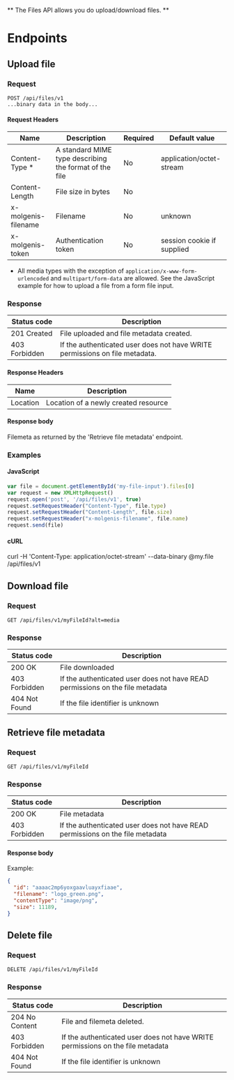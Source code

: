 **
The Files API allows you do upload/download files.
**
# Endpoints

## Upload file

### Request
```
POST /api/files/v1
...binary data in the body...
```

#### Request Headers
| Name                | Description                                                 | Required | Default value              |
|---------------------|-------------------------------------------------------------|----------|----------------------------|
| Content-Type *      | A standard MIME type describing the format of the file      | No       | application/octet-stream   |
| Content-Length      | File size in bytes                                          | No       |                            |
| x-molgenis-filename | Filename                                                    | No       | unknown                    |
| x-molgenis-token    | Authentication token                                        | No       | session cookie if supplied |

* All media types with the exception of `application/x-www-form-urlencoded` and `multipart/form-data` are allowed. See the JavaScript example for how to upload a file from a form file input.
### Response
| Status code         | Description
|---------------------|-----------------------------------------------------------------------------------|
| 201 Created         | File uploaded and file metadata created.                                          |
| 403 Forbidden       | If the authenticated user does not have WRITE permissions on file metadata.       |

#### Response Headers
| Name                | Description                                                 |
|---------------------|-------------------------------------------------------------|
| Location            | Location of a newly created resource                        |

#### Response body
Filemeta as returned by the 'Retrieve file metadata' endpoint.

### Examples

#### JavaScript
```javascript
var file = document.getElementById('my-file-input').files[0]
var request = new XMLHttpRequest()
request.open('post', '/api/files/v1', true)
request.setRequestHeader("Content-Type", file.type)
request.setRequestHeader("Content-Length", file.size)
request.setRequestHeader("x-molgenis-filename", file.name)
request.send(file)
```

#### cURL
curl -H 'Content-Type: application/octet-stream' --data-binary @my.file /api/files/v1

## Download file

### Request
```
GET /api/files/v1/myFileId?alt=media
```

### Response
| Status code         | Description
|---------------------|-----------------------------------------------------------------------------------|
| 200 OK              | File downloaded                                                                   |
| 403 Forbidden       | If the authenticated user does not have READ permissions on the file metadata     |
| 404 Not Found       | If the file identifier is unknown                                                 |

## Retrieve file metadata

### Request
```
GET /api/files/v1/myFileId
```

### Response
| Status code         | Description
|---------------------|-----------------------------------------------------------------------------------|
| 200 OK              | File metadata                                                                     |
| 403 Forbidden       | If the authenticated user does not have READ permissions on the file metadata     |

#### Response body
Example:
```json
{
  "id": "aaaac2mp6yoxgaavluayxfiaae",
  "filename": "logo_green.png",
  "contentType": "image/png",
  "size": 11189,
}
```

## Delete file

### Request
```
DELETE /api/files/v1/myFileId
```

### Response
| Status code         | Description
|---------------------|-----------------------------------------------------------------------------------|
| 204 No Content      | File and filemeta deleted.                                                        |
| 403 Forbidden       | If the authenticated user does not have WRITE permissions on the file metadata    |
| 404 Not Found       | If the file identifier is unknown                                                 |